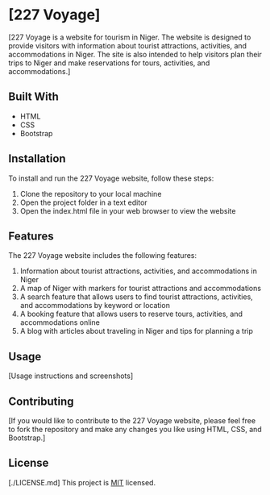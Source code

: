 # [227 Voyage]

[227 Voyage is a website for tourism in Niger. The website is designed to provide visitors with information about tourist attractions, activities, and accommodations in Niger. The site is also intended to help visitors plan their trips to Niger and make reservations for tours, activities, and accommodations.]

## Built With

- HTML
- CSS
- Bootstrap

## Installation
To install and run the 227 Voyage website, follow these steps:

1. Clone the repository to your local machine
2. Open the project folder in a text editor
3. Open the index.html file in your web browser to view the website
## Features
The 227 Voyage website includes the following features:

1. Information about tourist attractions, activities, and accommodations in Niger
2. A map of Niger with markers for tourist attractions and accommodations
3. A search feature that allows users to find tourist attractions, activities, and accommodations by keyword or location
4. A booking feature that allows users to reserve tours, activities, and accommodations online
5. A blog with articles about traveling in Niger and tips for planning a trip
## Usage

[Usage instructions and screenshots]

## Contributing

[If you would like to contribute to the 227 Voyage website, please feel free to fork the repository and make any changes you like using HTML, CSS, and Bootstrap.]

## License

[./LICENSE.md]
This project is [MIT](https://github.com/Yacoubou-seidou/227voyage/LICENSE.md) licensed.
